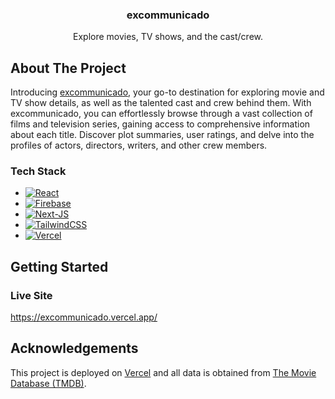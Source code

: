 <div align="center">
  <h3 align="center">excommunicado</h3>

  <p align="center">
    Explore movies, TV shows, and the cast/crew.
  </p>
</div>

<!-- ABOUT THE PROJECT -->
## About The Project

Introducing [excommunicado](https://excommunicado.vercel.app/), your go-to destination for exploring movie and TV show details, as well as the talented cast and crew behind them. With excommunicado, you can effortlessly browse through a vast collection of films and television series, gaining access to comprehensive information about each title. Discover plot summaries, user ratings, and delve into the profiles of actors, directors, writers, and other crew members.

### Tech Stack

* [![React][React.js]][React-url]
* [![Firebase][Firebase]][Firebase-url]
* [![Next-JS][Next-JS]][Next-JS-url]
* [![TailwindCSS][TailwindCSS]][TailwindCSS-url]
* [![Vercel][Vercel]][Vercel-url]

<!-- GETTING STARTED -->
## Getting Started

### Live Site

https://excommunicado.vercel.app/

## Acknowledgements

This project is deployed on [Vercel](https://vercel.com/) and all data is obtained from [The Movie Database (TMDB)](https://www.themoviedb.org/).


<!-- MARKDOWN LINKS & IMAGES -->
<!-- https://www.markdownguide.org/basic-syntax/#reference-style-links -->
[React.js]: https://img.shields.io/badge/React-20232A?style=for-the-badge&logo=react&logoColor=61DAFB
[React-url]: https://reactjs.org/
[Firebase]: https://img.shields.io/badge/Firebase-039BE5?style=for-the-badge&logo=Firebase&logoColor=white
[Firebase-url]: https://firebase.google.com/
[Next-JS]: https://img.shields.io/badge/Next-black?style=for-the-badge&logo=next.js&logoColor=white
[Next-JS-url]: https://nextjs.org/
[TailwindCSS]: https://img.shields.io/badge/tailwindcss-%2338B2AC.svg?style=for-the-badge&logo=tailwind-css&logoColor=white
[TailwindCSS-url]: https://tailwindcss.com/
[Vercel]: https://img.shields.io/badge/vercel-%23000000.svg?style=for-the-badge&logo=vercel&logoColor=white
[Vercel-url]: https://vercel.com/